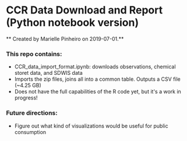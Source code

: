 # CCR Data Download and Report (Python notebook version)

** Created by Marielle Pinheiro on 2019-07-01.**

### This repo contains:

* CCR_data_import_format.ipynb: downloads observations, chemical storet data, and SDWIS data
* Imports the zip files, joins all into a common table. Outputs a CSV file (~4.25 GB)
* Does not have the full capabilities of the R code yet, but it's a work in progress!

### Future directions:

* Figure out what kind of visualizations would be useful for public consumption

